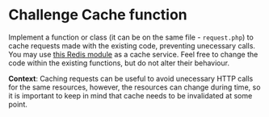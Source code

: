 # Challenge Cache function

Implement a function or class (it can be on the same file - `request.php`) to cache requests made with the existing code, preventing unecessary calls. You may use [this Redis module](https://github.com/phpredis/phpredis) as a cache service. Feel free to change the code within the existing functions, but do not alter their behaviour.

**Context**: Caching requests can be useful to avoid unecessary HTTP calls for the same resources, however, the resources can change during time, so it is important to keep in mind that cache needs to be invalidated at some point.